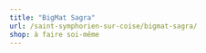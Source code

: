 ```yaml
---
title: "BigMat Sagra"
url: /saint-symphorien-sur-coise/bigmat-sagra/
shop: à faire soi-même
---
```

